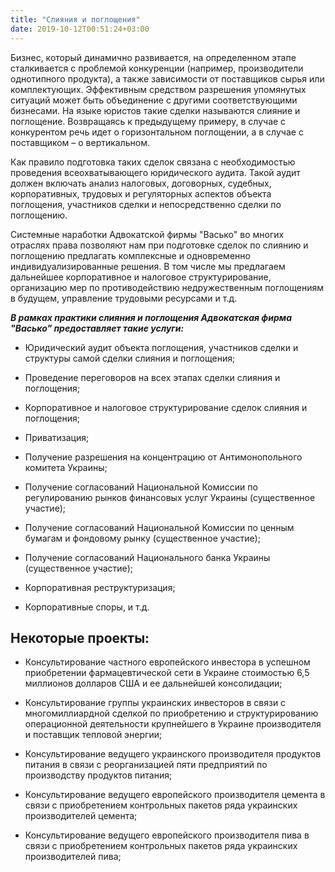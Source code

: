 ```yaml
---
title: "Слияния и поглощения"
date: 2019-10-12T00:51:24+03:00
---
```


Бизнес, который динамично развивается, на определенном этапе сталкивается с проблемой конкуренции (например, производители однотипного продукта), а также зависимости от поставщиков сырья или комплектующих. Эффективным средством разрешения упомянутых ситуаций может быть объединение с другими соответствующими бизнесами. На языке юристов такие сделки называются слияние и поглощение. Возвращаясь к предыдущему примеру, в случае с конкурентом речь идет о горизонтальном поглощении, а в случае с поставщиком – о вертикальном.

Как правило подготовка таких сделок связана с необходимостью проведения всеохватывающего юридического аудита. Такой аудит должен включать анализ налоговых, договорных, судебных, корпоративных, трудовых и регуляторных аспектов объекта поглощения, участников сделки и непосредственно сделки по поглощению. 

Системные наработки Адвокатской фирмы "Васько" во многих отраслях права позволяют нам при подготовке сделок по слиянию и поглощению предлагать комплексные и одновременно индивидуализированные решения. В том числе мы предлагаем дальнейшее корпоративное и налоговое структурирование, организацию мер по противодействию недружественным поглощениям в будущем, управление трудовыми ресурсами и т.д.

***В рамках практики слияния и поглощения Адвокатская фирма "Васько" предоставляет такие услуги:***

- Юридический аудит объекта поглощения, участников сделки и структуры самой сделки слияния и поглощения;

- Проведение переговоров на всех этапах сделки слияния и поглощения;

- Корпоративное и налоговое структурирование сделок слияния и поглощения;

- Приватизация;

- Получение разрешения на концентрацию от Антимонопольного комитета Украины;

- Получение согласований Национальной Комиссии по регулированию рынков финансовых услуг Украины (существенное участие);

- Получение согласований Национальной Комиссии по ценным бумагам и фондовому рынку (существенное участие);

- Получение согласований Национального банка Украины (существенное участие);

- Корпоративная реструктуризация;

- Корпоративные споры, и т.д.

## Некоторые проекты:

- Консультирование частного европейского инвестора в успешном приобретении фармацевтической сети в Украине стоимостью 6,5 миллионов долларов США и ее дальнейшей консолидации;

- Консультирование группы украинских инвесторов в связи с многомиллиардной сделкой по приобретению и структурированию операционной деятельности крупнейшего в Украине производителя и поставщик тепловой энергии;

- Консультирование ведущего украинского производителя продуктов питания в связи с реорганизацией пяти предприятий по производству продуктов питания;

- Консультирование ведущего европейского производителя цемента в связи с приобретением контрольных пакетов ряда украинских производителей цемента;

- Консультирование ведущего европейского производителя пива в связи с приобретением контрольных пакетов ряда украинских производителей пива;